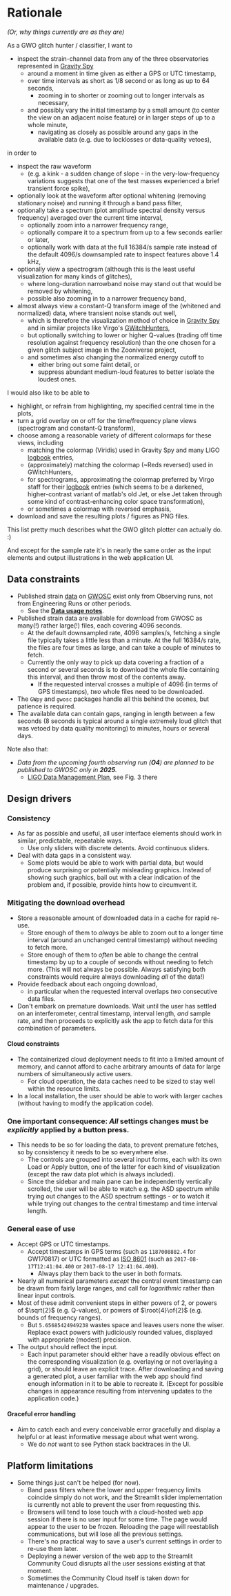# Rationale

*(Or, why things currently are as they are)*

As a GWO glitch hunter / classifier, I want to
- inspect the strain-channel data from any of the three observatories represented in [Gravity Spy](https://www.zooniverse.org/projects/zooniverse/gravity-spy/)
  - around a moment in time given as either a GPS or UTC timestamp,
  - over time intervals as short as 1/8 second or as long as up to 64 seconds,
    - zooming in to shorter or zooming out to longer intervals as necessary,
  - and possibly vary the initial timestamp by a small amount (to center the view on an adjacent noise feature) or in larger steps of up to a whole minute,
    - navigating as closely as possible around any gaps in the available data (e.g. due to locklosses or data-quality vetoes),

in order to
- inspect the raw waveform
  - (e.g. a kink - a sudden change of slope - in the very-low-frequency variations suggests that one of the test masses experienced a brief transient force spike),
- optionally look at the waveform after optional whitening (removing stationary noise) and running it through a band pass filter,
- optionally take a spectrum (plot amplitude spectral density versus frequency) averaged over the current time interval,
  - optionally zoom into a narrower frequency range,
  - optionally compare it to a spectrum from up to a few seconds earlier or later,
  - optionally work with data at the full 16384/s sample rate instead of the default 4096/s downsampled rate to inspect features above 1.4 kHz,
- optionally view a spectrogram (although this is the least useful visualization for many kinds of glitches),
  - where long-duration narrowband noise may stand out that would be removed by whitening,
  - possible also zooming in to a narrower frequency band,
- almost always view a constant-Q transform image of the (whitened and normalized) data, where transient noise stands out well,
  - which is therefore the visualization method of choice in [Gravity Spy](https://www.zooniverse.org/projects/zooniverse/gravity-spy/) and in similar projects like Virgo's [GWitchHunters](https://www.zooniverse.org/projects/reinforce/gwitchhunters/),
  - but optionally switching to lower or higher Q-values (trading off time resolution against frequency resolution) than the one chosen for a given glitch subject image in the Zooniverse project,
  - and sometimes also changing the normalized energy cutoff to
    - either bring out some faint detail, or
    - suppress abundant medium-loud features to better isolate the loudest ones.

I would also like to be able to
- highlight, or refrain from highlighting, my specified central time in the plots,
- turn a grid overlay on or off for the time/frequency plane views (spectrogram and constant-Q transform),
- choose among a reasonable variety of different colormaps for these views, including
  - matching the colormap (Viridis) used in Gravity Spy and many LIGO [logbook](https://alog.ligo-la.caltech.edu/aLOG/) entries,
  - (approximately) matching the colormap (~Reds reversed) used in GWitchHunters,
  - for spectrograms, approximating the colormap preferred by Virgo staff for their [logbook](https://logbook.virgo-gw.eu/virgo/) entries (which seems to be a darkened, higher-contrast variant of matlab's old Jet, or else Jet taken through some kind of contrast-enhancing color space transformation),
  - or sometimes a colormap with reversed emphasis,
- download and save the resulting plots / figures as PNG files.

This list pretty much describes what the GWO glitch plotter can actually do. :)

And except for the sample rate it's in nearly the same order as the input elements and output illustrations in the web application UI.

## Data constraints

- Published strain [data](https://gwosc.org/data/) on [GWOSC](https://gwosc.org/) exist only from Observing runs, not from Engineering Runs or other periods.
  - See the [**Data usage notes**](https://gwosc.org/yellow_box/).
- Published strain data are available for download from GWOSC as many(!) rather large(!) files, each covering 4096 seconds.
  - At the default downsampled rate, 4096 samples/s, fetching a single file typically takes a little less than a minute. At the full 16384/s rate, the files are four times as large, and can take a couple of minutes to fetch.
  - Currently the only way to pick up data covering a fraction of a second or several seconds is to download the whole file containing this interval, and then throw most of the contents away.
    - If the requested interval crosses a multiple of 4096 (in terms of GPS timestamps), *two* whole files need to be downloaded.
- The `GWpy` and `gwosc` packages handle all this behind the scenes, but patience is required.
- The available data can contain gaps, ranging in length between a few seconds (8 seconds is typical around a single extremely loud glitch that was vetoed by data quality monitoring) to minutes, hours or several days.

Note also that:
- _Data from the upcoming fourth observing run (**O4**) are planned to be published to GWOSC only in **2025**._
  - [LIGO Data Management Plan](https://dcc.ligo.org/LIGO-M1000066/public), see Fig. 3 there

## Design drivers

### Consistency

- As far as possible and useful, all user interface elements should work in similar, predictable, repeatable ways.
  - Use only sliders with discrete detents. Avoid continuous sliders.
- Deal with data gaps in a consistent way.
  - Some plots would be able to work with partial data, but would produce surprising or potentially misleading graphics. Instead of showing such graphics, bail out with a clear indication of the problem and, if possible, provide hints how to circumvent it.

### Mitigating the download overhead

- Store a reasonable amount of downloaded data in a cache for rapid re-use.
  - Store enough of them to *always* be able to zoom out to a longer time interval (around an unchanged central timestamp) without needing to fetch more.
  - Store enough of them to *often* be able to change the central timestamp by up to a couple of seconds without needing to fetch more. (This will not always be possible. Always satisfying both constraints would require always downloading *all* of the data!)
- Provide feedback about each ongoing download,
  - in particular when the requested interval overlaps *two* consecutive data files.
- Don't embark on premature downloads. Wait until the user has settled on an interferometer, central timestamp, interval length, *and* sample rate, and then proceeds to explicitly ask the app to fetch data for this combination of parameters.

#### Cloud constraints

- The containerized cloud deployment needs to fit into a limited amount of memory, and cannot afford to cache arbitrary amounts of data for large numbers of simultaneously active users.
  - For cloud operation, the data caches need to be sized to stay well within the resource limits.
- In a local installation, the user should be able to work with larger caches (without having to modify the application code).

### One important consequence: *All* settings changes must be *explicitly* applied by a button press.

- This needs to be so for loading the data, to prevent premature fetches, so by consistency it needs to be so everywhere else.
  - The controls are grouped into several input forms, each with its own Load or Apply button, one of the latter for each kind of visualization (except the raw data plot which is always included).
  - Since the sidebar and main pane can be independently vertically scrolled, the user will be able to watch e.g. the ASD spectrum while trying out changes to the ASD spectrum settings - or to watch it while trying out changes to the central timestamp and time interval length.

### General ease of use

- Accept GPS or UTC timestamps.
  - Accept timestamps in GPS terms (such as `1187008882.4` for GW170817) or UTC formatted as [ISO 8601](https://en.wikipedia.org/wiki/ISO_8601) (such as `2017-08-17T12:41:04.400` or `2017-08-17 12:41:04.400`).
    - Always play them back to the user in both formats.
- Nearly all numerical parameters *except* the central event timestamp can be drawn from fairly large ranges, and call for *logarithmic* rather than linear input controls.
- Most of these admit convenient steps in either powers of 2, or powers of $\sqrt{2}$ (e.g. Q-values), or powers of $\root{4}\of{2}$ (e.g. bounds of frequency ranges).
  - But `5.65685424949238` wastes space and leaves users none the wiser. Replace exact powers with judiciously rounded values, displayed with appropriate (modest) precision.
- The output should reflect the input.
  - Each input parameter should either have a readily obvious effect on the corresponding visualization (e.g. overlaying or not overlaying a grid), or should leave an explicit trace. After downloading and saving a generated plot, a user familiar with the web app should find enough information in it to be able to recreate it. (Except for possible changes in appearance resulting from intervening updates to the application code.)

#### Graceful error handling

- Aim to catch each and every conceivable error gracefully and display a helpful or at least informative message about what went wrong.
  - We do *not* want to see Python stack backtraces in the UI.

## Platform limitations

- Some things just can't be helped (for now).
  - Band pass filters where the lower and upper frequency limits coincide simply do not work, and the Streamlit slider implementation is currently not able to prevent the user from requesting this.
  - Browsers will tend to lose touch with a cloud-hosted web app session if there is no user input for some time. The page would appear to the user to be frozen. Reloading the page will reestablish communications, but will lose all the previous settings.
  - There's no practical way to save a user's current settings in order to re-use them later.
  - Deploying a newer version of the web app to the Streamlit Community Coud disrupts all the user sessions existing at that moment.
  - Sometimes the Community Cloud itself is taken down for maintenance / upgrades.
